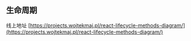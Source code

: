 ## 生命周期

线上地址 [https://projects.wojtekmaj.pl/react-lifecycle-methods-diagram/](https://projects.wojtekmaj.pl/react-lifecycle-methods-diagram/)
